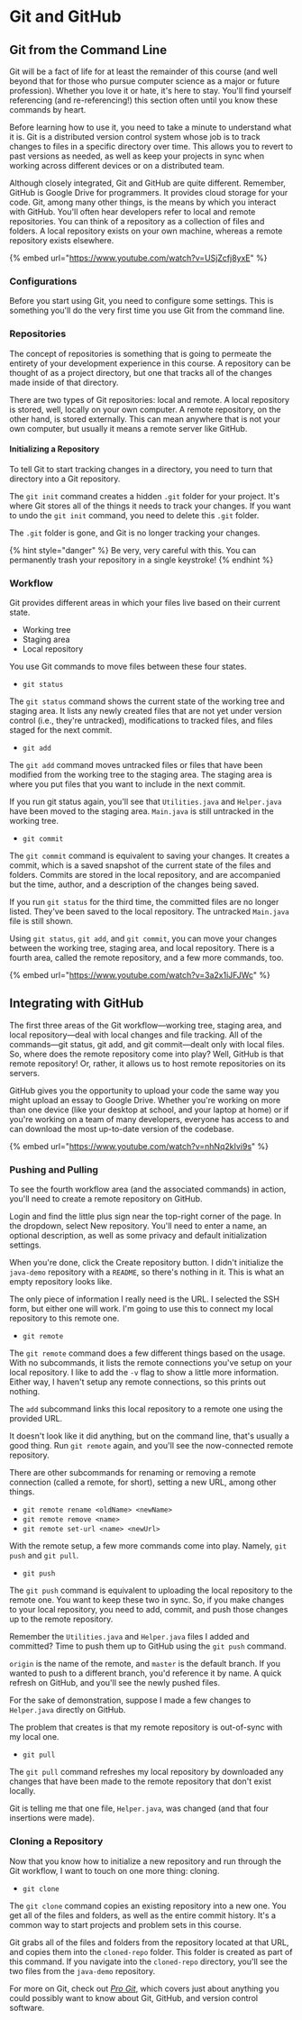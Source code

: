# Git and GitHub

## Git from the Command Line

Git will be a fact of life for at least the remainder of this course \(and well beyond that for those who pursue computer science as a major or future profession\). Whether you love it or hate, it's here to stay. You'll find yourself referencing \(and re-referencing!\) this section often until you know these commands by heart.

Before learning how to use it, you need to take a minute to understand what it is. Git is a distributed version control system whose job is to track changes to files in a specific directory over time. This allows you to revert to past versions as needed, as well as keep your projects in sync when working across different devices or on a distributed team.

Although closely integrated, Git and GitHub are quite different. Remember, GitHub is Google Drive for programmers. It provides cloud storage for your code. Git, among many other things, is the means by which you interact with GitHub. You'll often hear developers refer to local and remote repositories. You can think of a repository as a collection of files and folders. A local repository exists on your own machine, whereas a remote repository exists elsewhere.

{% embed url="https://www.youtube.com/watch?v=USjZcfj8yxE" %}

### Configurations

Before you start using Git, you need to configure some settings. This is something you'll do the very first time you use Git from the command line.

### Repositories

The concept of repositories is something that is going to permeate the entirety of your development experience in this course. A repository can be thought of as a project directory, but one that tracks all of the changes made inside of that directory.

There are two types of Git repositories: local and remote. A local repository is stored, well, locally on your own computer. A remote repository, on the other hand, is stored externally. This can mean anywhere that is not your own computer, but usually it means a remote server like GitHub.

#### Initializing a Repository

To tell Git to start tracking changes in a directory, you need to turn that directory into a Git repository.

The `git init` command creates a hidden `.git` folder for your project. It's where Git stores all of the things it needs to track your changes. If you want to undo the `git init` command, you need to delete this `.git` folder.

The `.git` folder is gone, and Git is no longer tracking your changes.

{% hint style="danger" %}
Be very, very careful with this. You can permanently trash your repository in a single keystroke!
{% endhint %}

### Workflow

Git provides different areas in which your files live based on their current state.

* Working tree
* Staging area
* Local repository

You use Git commands to move files between these four states.

* `git status`

The `git status` command shows the current state of the working tree and staging area. It lists any newly created files that are not yet under version control \(i.e., they're untracked\), modifications to tracked files, and files staged for the next commit.

* `git add`

The `git add` command moves untracked files or files that have been modified from the working tree to the staging area. The staging area is where you put files that you want to include in the next commit.

If you run git status again, you'll see that `Utilities.java` and `Helper.java` have been moved to the staging area. `Main.java` is still untracked in the working tree.

* `git commit`

The `git commit` command is equivalent to saving your changes. It creates a commit, which is a saved snapshot of the current state of the files and folders. Commits are stored in the local repository, and are accompanied but the time, author, and a description of the changes being saved.

If you run `git status` for the third time, the committed files are no longer listed. They've been saved to the local repository. The untracked `Main.java` file is still shown.

Using `git status`, `git add`, and `git commit`, you can move your changes between the working tree, staging area, and local repository. There is a fourth area, called the remote repository, and a few more commands, too.

{% embed url="https://www.youtube.com/watch?v=3a2x1iJFJWc" %}

## Integrating with GitHub

The first three areas of the Git workflow—working tree, staging area, and local repository—deal with local changes and file tracking. All of the commands—git status, git add, and git commit—dealt only with local files. So, where does the remote repository come into play? Well, GitHub is that remote repository! Or, rather, it allows us to host remote repositories on its servers.

GitHub gives you the opportunity to upload your code the same way you might upload an essay to Google Drive. Whether you're working on more than one device \(like your desktop at school, and your laptop at home\) or if you're working on a team of many developers, everyone has access to and can download the most up-to-date version of the codebase.

{% embed url="https://www.youtube.com/watch?v=nhNq2kIvi9s" %}

### Pushing and Pulling

To see the fourth workflow area \(and the associated commands\) in action, you'll need to create a remote repository on GitHub.

Login and find the little plus sign near the top-right corner of the page. In the dropdown, select New repository. You'll need to enter a name, an optional description, as well as some privacy and default initialization settings.

When you're done, click the Create repository button. I didn't initialize the `java-demo` repository with a `README`, so there's nothing in it. This is what an empty repository looks like.

The only piece of information I really need is the URL. I selected the SSH form, but either one will work. I'm going to use this to connect my local repository to this remote one.

* `git remote`

The `git remote` command does a few different things based on the usage. With no subcommands, it lists the remote connections you've setup on your local repository. I like to add the `-v` flag to show a little more information. Either way, I haven't setup any remote connections, so this prints out nothing.

The `add` subcommand links this local repository to a remote one using the provided URL.

It doesn't look like it did anything, but on the command line, that's usually a good thing. Run `git remote` again, and you'll see the now-connected remote repository.

There are other subcommands for renaming or removing a remote connection \(called a remote, for short\), setting a new URL, among other things.

* `git remote rename <oldName> <newName>`
* `git remote remove <name>`
* `git remote set-url <name> <newUrl>`

With the remote setup, a few more commands come into play. Namely, `git push` and `git pull`.

* `git push`

The `git push` command is equivalent to uploading the local repository to the remote one. You want to keep these two in sync. So, if you make changes to your local repository, you need to add, commit, and push those changes up to the remote repository.

Remember the `Utilities.java` and `Helper.java` files I added and committed? Time to push them up to GitHub using the `git push` command. 

`origin` is the name of the remote, and `master` is the default branch. If you wanted to push to a different branch, you'd reference it by name. A quick refresh on GitHub, and you'll see the newly pushed files.

For the sake of demonstration, suppose I made a few changes to `Helper.java` directly on GitHub.

The problem that creates is that my remote repository is out-of-sync with my local one.

* `git pull`

The `git pull` command refreshes my local repository by downloaded any changes that have been made to the remote repository that don't exist locally.

Git is telling me that one file, `Helper.java`, was changed \(and that four insertions were made\).

### Cloning a Repository

Now that you know how to initialize a new repository and run through the Git workflow, I want to touch on one more thing: cloning.

* `git clone`

The `git clone` command copies an existing repository into a new one. You get all of the files and folders, as well as the entire commit history. It's a common way to start projects and problem sets in this course.

Git grabs all of the files and folders from the repository located at that URL, and copies them into the `cloned-repo` folder. This folder is created as part of this command. If you navigate into the `cloned-repo` directory, you'll see the two files from the `java-demo` repository.

For more on Git, check out [_Pro Git_](https://git-scm.com/book/en/v2), which covers just about anything you could possibly want to know about Git, GitHub, and version control software.

